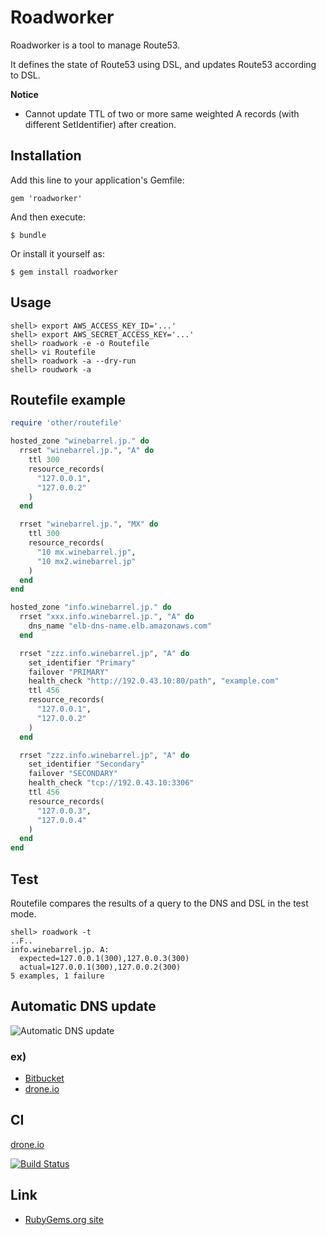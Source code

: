 # Roadworker

Roadworker is a tool to manage Route53.

It defines the state of Route53 using DSL, and updates Route53 according to DSL.

**Notice**

* Cannot update TTL of two or more same weighted A records (with different SetIdentifier) after creation.

## Installation

Add this line to your application's Gemfile:

    gem 'roadworker'

And then execute:

    $ bundle

Or install it yourself as:

    $ gem install roadworker

## Usage

```
shell> export AWS_ACCESS_KEY_ID='...'
shell> export AWS_SECRET_ACCESS_KEY='...'
shell> roadwork -e -o Routefile
shell> vi Routefile
shell> roadwork -a --dry-run
shell> roudwork -a
```

## Routefile example

```ruby
require 'other/routefile'

hosted_zone "winebarrel.jp." do
  rrset "winebarrel.jp.", "A" do
    ttl 300
    resource_records(
      "127.0.0.1",
      "127.0.0.2"
    )
  end

  rrset "winebarrel.jp.", "MX" do
    ttl 300
    resource_records(
      "10 mx.winebarrel.jp",
      "10 mx2.winebarrel.jp"
    )
  end
end

hosted_zone "info.winebarrel.jp." do
  rrset "xxx.info.winebarrel.jp.", "A" do
    dns_name "elb-dns-name.elb.amazonaws.com"
  end

  rrset "zzz.info.winebarrel.jp", "A" do
    set_identifier "Primary"
    failover "PRIMARY"
    health_check "http://192.0.43.10:80/path", "example.com"
    ttl 456
    resource_records(
      "127.0.0.1",
      "127.0.0.2"
    )
  end

  rrset "zzz.info.winebarrel.jp", "A" do
    set_identifier "Secondary"
    failover "SECONDARY"
    health_check "tcp://192.0.43.10:3306"
    ttl 456
    resource_records(
      "127.0.0.3",
      "127.0.0.4"
    )
  end
end
```

## Test

Routefile compares the results of a query to the DNS and DSL in the test mode.

```
shell> roadwork -t
..F..
info.winebarrel.jp. A:
  expected=127.0.0.1(300),127.0.0.3(300)
  actual=127.0.0.1(300),127.0.0.2(300)
5 examples, 1 failure
```

## Automatic DNS update

![Automatic DNS update](https://cacoo.com/diagrams/geJfslZqd8qne90t-BC7C7.png)

### ex)

* [Bitbucket](https://bitbucket.org/winebarrel/roadworker-example/src)
* [drone.io](https://drone.io/bitbucket.org/winebarrel/roadworker-example/latest)

## CI
[drone.io](https://drone.io/bitbucket.org/winebarrel/roadworker)

[![Build Status](https://drone.io/bitbucket.org/winebarrel/roadworker/status.png)](https://drone.io/bitbucket.org/winebarrel/roadworker/latest)

## Link
* [RubyGems.org site](http://rubygems.org/gems/roadworker)
